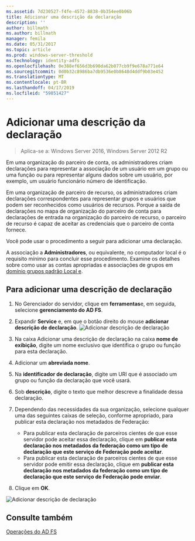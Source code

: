 ```yaml
---
ms.assetid: 7d230527-f4fe-4572-8838-0b354ee0b06b
title: Adicionar uma descrição da declaração
description: ''
author: billmath
ms.author: billmath
manager: femila
ms.date: 05/31/2017
ms.topic: article
ms.prod: windows-server-threshold
ms.technology: identity-adfs
ms.openlocfilehash: 0e388ef656d3b690da62b077cb9f9e678a771e64
ms.sourcegitcommit: 0d0b32c8986ba7db9536e0b8648d4ddf9b03e452
ms.translationtype: MT
ms.contentlocale: pt-BR
ms.lasthandoff: 04/17/2019
ms.locfileid: "59851427"
---
```

# <a name="add-a-claim-description"></a>Adicionar uma descrição da declaração

>Aplica-se a: Windows Server 2016, Windows Server 2012 R2

Em uma organização do parceiro de conta, os administradores criam declarações para representar a associação de um usuário em um grupo ou uma função ou para representar alguns dados sobre um usuário, por exemplo, um usuário funcionário número de identificação.

Em uma organização de parceiro de recurso, os administradores criam declarações correspondentes para representar grupos e usuários que podem ser reconhecidos como usuários de recursos. Porque a saída de declarações no mapa de organização do parceiro de conta para declarações de entrada na organização do parceiro de recurso, o parceiro de recurso é capaz de aceitar as credenciais que o parceiro de conta fornece. 

Você pode usar o procedimento a seguir para adicionar uma declaração.

A associação a **Administradores**, ou equivalente, no computador local é o requisito mínimo para concluir esse procedimento.  Examine os detalhes sobre como usar as contas apropriadas e associações de grupos em [domínio grupos padrão Local e](https://go.microsoft.com/fwlink/?LinkId=83477).

## <a name="to-add-a-claim-description"></a>Para adicionar uma descrição de declaração

1. No Gerenciador do servidor, clique em **ferramentas**e, em seguida, selecione **gerenciamento do AD FS**. 

2.  Expandir **Service** e, em que o botão direito do mouse **adicionar descrição de declaração**.
![Adicionar descrição de declaração](media\Add-a-Claim-Description\claimdesc1.png)

3.  Na caixa Adicionar uma descrição de declaração na caixa **nome de exibição**, digite um nome exclusivo que identifica o grupo ou função para esta declaração.

4.  Adicionar um **abreviada nome**.

5.  Na **identificador de declaração**, digite um URI que é associado um grupo ou função da declaração que você usará.

6.  Sob **descrição**, digite o texto que melhor descreve a finalidade dessa declaração.

7.  Dependendo das necessidades da sua organização, selecione qualquer uma das seguintes caixas de seleção, conforme apropriado, para publicar esta declaração nos metadados de Federação:


    - Para publicar esta declaração de parceiros cientes de que esse servidor pode aceitar essa declaração, clique em **publicar esta declaração nos metadados da federação como um tipo de declaração que este serviço de Federação pode aceitar**.
    - Para publicar esta declaração de parceiros cientes de que esse servidor pode emitir essa declaração, clique em **publicar esta declaração nos metadados da federação como um tipo de declaração que este serviço de Federação pode enviar**.

8.  Clique em **OK**.

![Adicionar descrição de declaração](media\Add-a-Claim-Description\claimdesc2.png)

  
## <a name="see-also"></a>Consulte também  
[Operações do AD FS](../../ad-fs/AD-FS-2016-Operations.md) 
